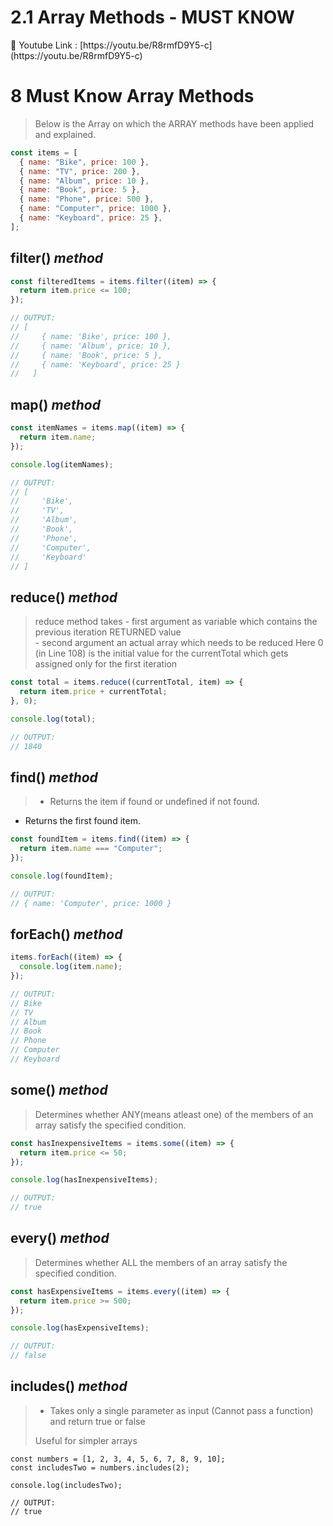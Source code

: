 # 2.1  Array Methods - MUST KNOW
<aside>
📌 Youtube Link : [https://youtu.be/R8rmfD9Y5-c](https://youtu.be/R8rmfD9Y5-c)

</aside>

# 8 Must Know Array Methods

> Below is the Array on which the ARRAY methods have been applied and explained.
> 

```jsx
const items = [
  { name: "Bike", price: 100 },
  { name: "TV", price: 200 },
  { name: "Album", price: 10 },
  { name: "Book", price: 5 },
  { name: "Phone", price: 500 },
  { name: "Computer", price: 1000 },
  { name: "Keyboard", price: 25 },
];
```

## filter() *method*

```jsx
const filteredItems = items.filter((item) => {
  return item.price <= 100;
});

// OUTPUT:
// [
//     { name: 'Bike', price: 100 },
//     { name: 'Album', price: 10 },
//     { name: 'Book', price: 5 },
//     { name: 'Keyboard', price: 25 }
//   ]
```

## map() *method*

```jsx
const itemNames = items.map((item) => {
  return item.name;
});

console.log(itemNames);

// OUTPUT:
// [
//     'Bike',
//     'TV',
//     'Album',
//     'Book',
//     'Phone',
//     'Computer',
//     'Keyboard'
// ]
```

## reduce() *method*

> reduce method takes
        - first argument as variable which contains the previous iteration RETURNED value  
        - second argument an actual array which needs to be reduced
Here 0 (in Line 108) is the initial value for the currentTotal which gets assigned only for the first iteration
> 

```jsx
const total = items.reduce((currentTotal, item) => {
  return item.price + currentTotal;
}, 0);

console.log(total);

// OUTPUT:
// 1840
```

## find() *method*

> - Returns the item if found or undefined if not found.
 - Returns the first found item.
> 

```jsx
const foundItem = items.find((item) => {
  return item.name === "Computer";
});

console.log(foundItem);

// OUTPUT:
// { name: 'Computer', price: 1000 }
```

## forEach() *method*

```jsx
items.forEach((item) => {
  console.log(item.name);
});

// OUTPUT:
// Bike
// TV
// Album
// Book
// Phone
// Computer
// Keyboard
```

## some() *method*

> Determines whether ANY(means atleast one) of the members of an array satisfy the specified condition.
> 

```jsx
const hasInexpensiveItems = items.some((item) => {
  return item.price <= 50;
});

console.log(hasInexpensiveItems);

// OUTPUT:
// true
```

## every() *method*

> Determines whether ALL the members of an array satisfy the specified condition.
> 

```jsx
const hasExpensiveItems = items.every((item) => {
  return item.price >= 500;
});

console.log(hasExpensiveItems);

// OUTPUT:
// false
```

## includes() *method*

> - Takes only a single parameter as input (Cannot pass a function) and return true or false
> 
> 
> Useful for simpler arrays
> 

```
const numbers = [1, 2, 3, 4, 5, 6, 7, 8, 9, 10];
const includesTwo = numbers.includes(2);

console.log(includesTwo);

// OUTPUT:
// true
```
